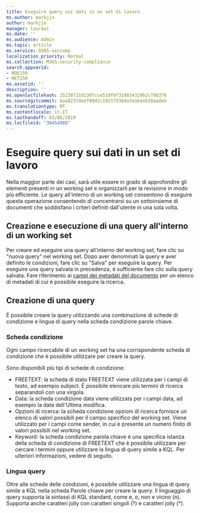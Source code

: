 ```yaml
---
title: Eseguire query sui dati in un set di lavoro
ms.author: markjjo
author: markjjo
manager: laurawi
ms.date: ''
ms.audience: Admin
ms.topic: article
ms.service: O365-seccomp
localization_priority: Normal
ms.collection: M365-security-compliance
search.appverid:
- MOE150
- MET150
ms.assetid: ''
description: ''
ms.openlocfilehash: 2523072181307cce510f0f318834329b2c70b376
ms.sourcegitcommit: 6aa82374eef09d2c1921f93bda3eabeeb28aadeb
ms.translationtype: MT
ms.contentlocale: it-IT
ms.lasthandoff: 03/06/2019
ms.locfileid: "30454988"
---
```

# <a name="query-the-data-in-a-working-set"></a>Eseguire query sui dati in un set di lavoro

Nella maggior parte dei casi, sarà utile essere in grado di approfondire gli elementi presenti in un working set e organizzarli per la revisione in modo più efficiente. Le query all'interno di un working set consentono di eseguire questa operazione consentendo di concentrarsi su un sottoinsieme di documenti che soddisfano i criteri definiti dall'utente in una sola volta.

## <a name="creating-and-running-a-query-within-a-working-set"></a>Creazione e esecuzione di una query all'interno di un working set

Per creare ed eseguire una query all'interno del working set, fare clic su "nuova query" nel working set. Dopo aver denominati la query e aver definito le condizioni, fare clic su "Salva" per eseguire la query. Per eseguire una query salvata in precedenza, è sufficiente fare clic sulla query salvata. Fare riferimento ai [campi dei metadati del documento](document-metadata-fields.md) per un elenco di metadati di cui è possibile eseguire la ricerca.

## <a name="building-your-query"></a>Creazione di una query

È possibile creare la query utilizzando una combinazione di schede di condizione e lingua di query nella scheda condizione parole chiave.

### <a name="condition-card"></a>Scheda condizione

Ogni campo ricercabile di un working set ha una corrispondente scheda di condizione che è possibile utilizzare per creare la query.

Sono disponibili più tipi di schede di condizione:
- FREETEXT: la scheda di stato FREETEXT viene utilizzata per i campi di testo, ad esempio subject. È possibile elencare più termini di ricerca separandoli con una virgola.
- Data: la scheda condizione data viene utilizzata per i campi data, ad esempio la data dell'Ultima modifica.
- Opzioni di ricerca: la scheda condizione opzioni di ricerca fornisce un elenco di valori possibili per il campo specifico del working set. Viene utilizzato per i campi come sender, in cui è presente un numero finito di valori possibili nel working set.
- Keyword: la scheda condizione parola chiave è una specifica istanza della scheda di condizione di FREETEXT che è possibile utilizzare per cercare i termini oppure utilizzare la lingua di query simile a KQL. Per ulteriori informazioni, vedere di seguito.

### <a name="query-language"></a>Lingua query

Oltre alle schede delle condizioni, è possibile utilizzare una lingua di query simile a KQL nella scheda Parole chiave per creare la query. Il linguaggio di query supporta la sintassi di KQL standard, come e, o, non e vicino (n). Supporta anche caratteri jolly con caratteri singoli (?) e caratteri jolly (*).